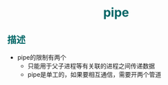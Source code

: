# __<center><font color="#006666">pipe</font></center>__
## __<font color="#006666">描述</font>__
- pipe的限制有两个
  - 只能用于父子进程等有关联的进程之间传递数据
  - pipe是单工的，如果要相互通信，需要开两个管道